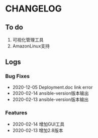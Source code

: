 # CHANGELOG

## To do

1. 可视化管理工具
2. AmazonLinux支持

## Logs

### Bug Fixes

* 2020-12-05  Deployment.doc link error
* 2020-02-14  ansible-version版本输出
* 2020-02-13  ansible-version版本输出

### Features

* 2020-02-14  增加GUI工具
* 2020-02-13  增加2.8版本
